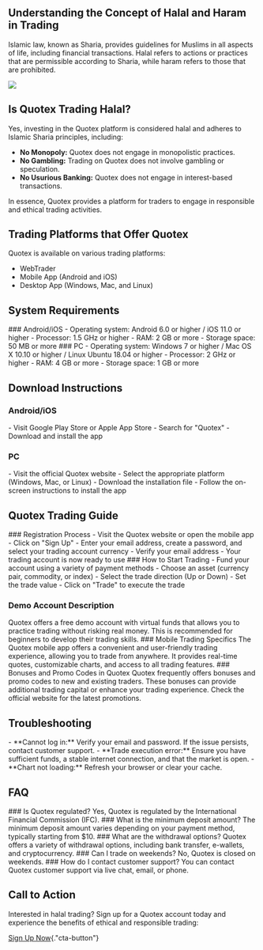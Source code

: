 ## Understanding the Concept of Halal and Haram in Trading

Islamic law, known as Sharia, provides guidelines for Muslims in all
aspects of life, including financial transactions. Halal refers to
actions or practices that are permissible according to Sharia, while
haram refers to those that are prohibited.

[![](https://static.quotex.io/files/4_en/300_250.jpg)](https://traff.sbs/brokerqxlid)

## Is Quotex Trading Halal?

Yes, investing in the Quotex platform is considered halal and adheres to
Islamic Sharia principles, including:

-   **No Monopoly:** Quotex does not engage in monopolistic practices.
-   **No Gambling:** Trading on Quotex does not involve gambling or
    speculation.
-   **No Usurious Banking:** Quotex does not engage in interest-based
    transactions.

In essence, Quotex provides a platform for traders to engage in
responsible and ethical trading activities.

## Trading Platforms that Offer Quotex

Quotex is available on various trading platforms:

-   WebTrader
-   Mobile App (Android and iOS)
-   Desktop App (Windows, Mac, and Linux)

## System Requirements

\### Android/iOS - Operating system: Android 6.0 or higher / iOS 11.0 or
higher - Processor: 1.5 GHz or higher - RAM: 2 GB or more - Storage
space: 50 MB or more \### PC - Operating system: Windows 7 or higher /
Mac OS X 10.10 or higher / Linux Ubuntu 18.04 or higher - Processor: 2
GHz or higher - RAM: 4 GB or more - Storage space: 1 GB or more

## Download Instructions

### Android/iOS

\- Visit Google Play Store or Apple App Store - Search for
"Quotex" - Download and install the app

### PC

\- Visit the official Quotex website - Select the appropriate platform
(Windows, Mac, or Linux) - Download the installation file - Follow the
on-screen instructions to install the app

## Quotex Trading Guide

\### Registration Process - Visit the Quotex website or open the mobile
app - Click on "Sign Up" - Enter your email address, create a
password, and select your trading account currency - Verify your email
address - Your trading account is now ready to use \### How to Start
Trading - Fund your account using a variety of payment methods - Choose
an asset (currency pair, commodity, or index) - Select the trade
direction (Up or Down) - Set the trade value - Click on "Trade" to
execute the trade

### Demo Account Description

Quotex offers a free demo account with virtual funds that allows you to
practice trading without risking real money. This is recommended for
beginners to develop their trading skills. \### Mobile Trading Specifics
The Quotex mobile app offers a convenient and user-friendly trading
experience, allowing you to trade from anywhere. It provides real-time
quotes, customizable charts, and access to all trading features. \###
Bonuses and Promo Codes in Quotex Quotex frequently offers bonuses and
promo codes to new and existing traders. These bonuses can provide
additional trading capital or enhance your trading experience. Check the
official website for the latest promotions.

## Troubleshooting

\- \*\*Cannot log in:\*\* Verify your email and password. If the issue
persists, contact customer support. - \*\*Trade execution error:\*\*
Ensure you have sufficient funds, a stable internet connection, and that
the market is open. - \*\*Chart not loading:\*\* Refresh your browser or
clear your cache.

## FAQ

\### Is Quotex regulated? Yes, Quotex is regulated by the International
Financial Commission (IFC). \### What is the minimum deposit amount? The
minimum deposit amount varies depending on your payment method,
typically starting from \$10. \### What are the withdrawal options?
Quotex offers a variety of withdrawal options, including bank transfer,
e-wallets, and cryptocurrency. \### Can I trade on weekends? No, Quotex
is closed on weekends. \### How do I contact customer support? You can
contact Quotex customer support via live chat, email, or phone.

## Call to Action

Interested in halal trading? Sign up for a Quotex account today and
experience the benefits of ethical and responsible trading:

[Sign Up
Now](\%22https://broker-qx.pro/sign-up/?lid=1102511\%22){."cta-button"}


